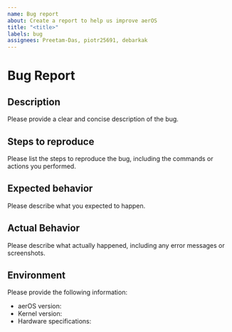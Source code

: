```yaml
---
name: Bug report
about: Create a report to help us improve aerOS
title: "<title>"
labels: bug
assignees: Preetam-Das, piotr25691, debarkak
---
```


# Bug Report

## Description
Please provide a clear and concise description of the bug.

## Steps to reproduce
Please list the steps to reproduce the bug, including the commands or actions you performed.


## Expected behavior
Please describe what you expected to happen.

## Actual Behavior
Please describe what actually happened, including any error messages or screenshots.

## Environment
Please provide the following information:

- aerOS version:
- Kernel version:
- Hardware specifications:
